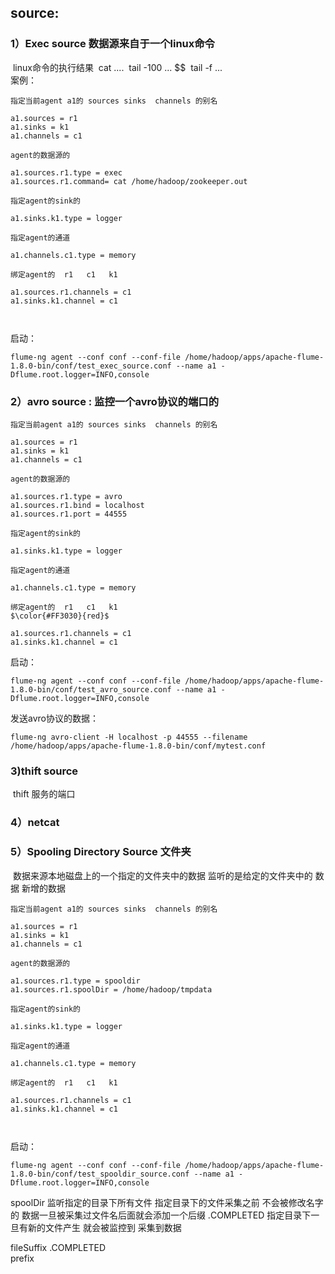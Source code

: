 ## source:

### 1）Exec source   数据源来自于一个linux命令

​	linux命令的执行结果
​		cat ....
​		tail -100 ... $$
​		tail -f ... 
​			
案例：

```
指定当前agent a1的 sources sinks  channels 的别名

a1.sources = r1
a1.sinks = k1
a1.channels = c1

agent的数据源的

a1.sources.r1.type = exec
a1.sources.r1.command= cat /home/hadoop/zookeeper.out

指定agent的sink的

a1.sinks.k1.type = logger

指定agent的通道

a1.channels.c1.type = memory

绑定agent的  r1   c1   k1 

a1.sources.r1.channels = c1
a1.sinks.k1.channel = c1



```

启动：

```
flume-ng agent --conf conf --conf-file /home/hadoop/apps/apache-flume-1.8.0-bin/conf/test_exec_source.conf --name a1 -Dflume.root.logger=INFO,console
```



### 2）avro source : 监控一个avro协议的端口的

```
指定当前agent a1的 sources sinks  channels 的别名

a1.sources = r1
a1.sinks = k1
a1.channels = c1

agent的数据源的

a1.sources.r1.type = avro
a1.sources.r1.bind = localhost
a1.sources.r1.port = 44555

指定agent的sink的

a1.sinks.k1.type = logger

指定agent的通道

a1.channels.c1.type = memory

绑定agent的  r1   c1   k1 
$\color{#FF3030}{red}$

a1.sources.r1.channels = c1
a1.sinks.k1.channel = c1

```

启动：

```
flume-ng agent --conf conf --conf-file /home/hadoop/apps/apache-flume-1.8.0-bin/conf/test_avro_source.conf --name a1 -Dflume.root.logger=INFO,console

```



发送avro协议的数据：

```
flume-ng avro-client -H localhost -p 44555 --filename /home/hadoop/apps/apache-flume-1.8.0-bin/conf/mytest.conf
```



### 3)thift source 

​		thift 服务的端口

### 4）netcat 

### 5）Spooling Directory Source 文件夹

​	数据来源本地磁盘上的一个指定的文件夹中的数据
​	监听的是给定的文件夹中的 数据   新增的数据

```
指定当前agent a1的 sources sinks  channels 的别名

a1.sources = r1
a1.sinks = k1
a1.channels = c1

agent的数据源的

a1.sources.r1.type = spooldir
a1.sources.r1.spoolDir = /home/hadoop/tmpdata

指定agent的sink的

a1.sinks.k1.type = logger

指定agent的通道

a1.channels.c1.type = memory

绑定agent的  r1   c1   k1 

a1.sources.r1.channels = c1
a1.sinks.k1.channel = c1	



```

启动：

```
flume-ng agent --conf conf --conf-file /home/hadoop/apps/apache-flume-1.8.0-bin/conf/test_spooldir_source.conf --name a1 -Dflume.root.logger=INFO,console
```



spoolDir 监听指定的目录下所有文件
	指定目录下的文件采集之前 不会被修改名字的  数据一旦被采集过文件名后面就会添加一个后缀 .COMPLETED
	指定目录下一旦有新的文件产生  就会被监控到  采集到数据

fileSuffix	.COMPLETED	
prefix


